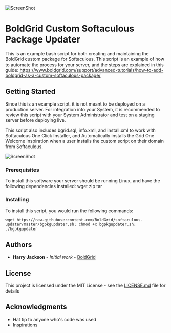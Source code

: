 ![ScreenShot](https://www.boldgrid.com/assets/logos/boldgrid-logo-horizontal-black-lg.png)
# BoldGrid Custom Softaculous Package Updater

This is an example bash script for both creating and maintaining the BoldGrid custom package for Softaculous. This script is an example of how to automate the process for your server, and the steps are explained in this guide: https://www.boldgrid.com/support/advanced-tutorials/how-to-add-boldgrid-as-a-custom-softaculous-package/

## Getting Started

Since this is an example script, it is not meant to be deployed on a production server. For integration into your System, it is recommended to review this script with your System Administrator and test on a staging server before deploying live. 

This script also includes bgrid.sql, info.xml, and install.xml to work with Softaculous One Click Installer, and Automatically installs the Grid One Welcome Inspiration when a user installs the custom script on their domain from Softaculous.

![ScreenShot](https://raw.githubusercontent.com/harryjackson1221/boldgrid-pkg-softaculous-updater/master/gridone.jpg)

### Prerequisites

To install this software your server should be running Linux, and have the following dependencies installed:
wget
zip
tar

### Installing

To install this script, you would run the following commands:

```
wget https://raw.githubusercontent.com/BoldGrid/softaculous-updater/master/bgpkgupdater.sh; chmod +x bgpkgupdater.sh; ./bgpkgupdater
```

## Authors

* **Harry Jackson** - *Initial work* - [BoldGrid](https://www.boldgrid.copm)

## License

This project is licensed under the MIT License - see the [LICENSE.md](LICENSE.md) file for details

## Acknowledgments

* Hat tip to anyone who's code was used
* Inspirations 
